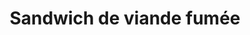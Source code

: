 ---
title: "Sandwich de viande fumée"
description: "Tranches de viande fumée à la montréalaise, cuites sur place et servies avec de la moutarde sur du pain de seigle légèrement grillé"
price_s: "9"
price_l: ""
price_lg: ""
weight: "7"
---